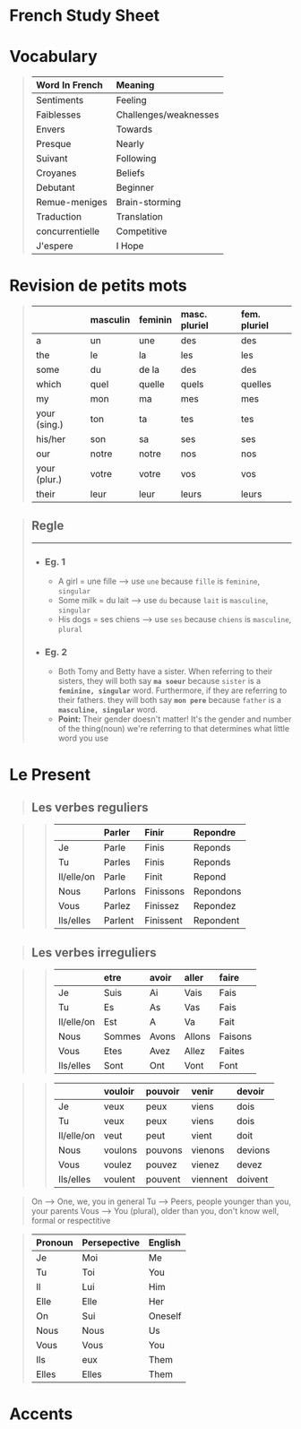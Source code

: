 # French Study Sheet

# Vocabulary
> |Word In French|Meaning|
> |:-------------|:------|
> |Sentiments|Feeling|
> |Faiblesses|Challenges/weaknesses|
> |Envers|Towards|
> |Presque|Nearly|
> |Suivant|Following|
> |Croyanes|Beliefs|
> |Debutant|Beginner|
> |Remue-meniges|Brain-storming|
> |Traduction|Translation|
> |concurrentielle|Competitive|
> |J'espere|I Hope|

# Revision de petits mots

> |  |masculin|feminin|masc. pluriel|fem. pluriel|
> |:-|:-------|:------|:------------|:-----------|
> |a |un|une|des|des|
> |the|le|la|les|les
> |some|du|de la|des|des|
> |which|quel|quelle|quels|quelles|
> |my|mon|ma|mes|mes|
> |your (sing.)|ton|ta|tes|tes|
> |his/her|son|sa|ses|ses|
> |our|notre|notre|nos|nos
> |your (plur.)|votre|votre|vos|vos|
> |their|leur|leur|leurs|leurs|

> ## Regle
> ---------------
> - ### Eg. 1 
>   - A girl = une fille --> use ```une``` because ```fille``` is ```feminine```, ```singular```
>   - Some milk = du lait --> use ```du``` because ```lait``` is ```masculine```, ```singular```
>   - His dogs = ses chiens --> use ```ses``` because ```chiens``` is ```masculine```, ```plural```
> - ### Eg. 2
>   - Both Tomy and Betty have a sister. When referring to their sisters, they will both say **```ma soeur```** because ```sister``` is a **```feminine, singular```** word. Furthermore, if they are referring to their fathers. they will both say **```mon pere```** because ```father``` is a **``` masculine, singular```** word.
>   - **Point:** Their gender doesn't matter! It's the gender and number of the thing(noun) we're referring to that determines what little word you use

# Le Present
> ## Les verbes reguliers

>> |  |Parler|Finir|Repondre|
>> |:-|:-----|:----|:-------|
>> |Je|Parle|Finis|Reponds|
>> |Tu|Parles|Finis|Reponds|
>> |Il/elle/on|Parle|Finit|Repond|
>> |Nous|Parlons|Finissons|Repondons|
>> |Vous|Parlez|Finissez|Repondez|
>> |Ils/elles|Parlent|Finissent|Repondent|

> ## Les verbes irreguliers

>> |  |etre|avoir|aller|faire|
>> |:-|:---|:----|:----|:----|
>> |Je|Suis|Ai|Vais|Fais|
>> |Tu|Es|As|Vas|Fais|
>> |Il/elle/on|Est|A|Va|Fait|
>> |Nous|Sommes|Avons|Allons|Faisons|
>> |Vous|Etes|Avez|Allez|Faites|
>> |Ils/elles|Sont|Ont|Vont|Font|

>> |  |vouloir|pouvoir|venir|devoir|
>> |:-|:---|:----|:----|:----|
>> |Je|veux|peux|viens|dois|
>> |Tu|veux|peux|viens|dois|
>> |Il/elle/on|veut|peut|vient|doit|
>> |Nous|voulons|pouvons|vienons|devions|
>> |Vous|voulez|pouvez|vienez|devez|
>> |Ils/elles|voulent|pouvent|viennent|doivent|

> On --> One, we, you in general
> Tu --> Peers, people younger than you, your parents
> Vous --> You (plural), older than you, don't know well, formal or respectitive

> |Pronoun|Persepective|English|
> |:------|:-----------|:------|
> |Je|Moi|Me|
> |Tu|Toi|You|
> |Il|Lui|Him|
> |Elle|Elle|Her|
> |On|Sui|Oneself|
> |Nous|Nous|Us|
> |Vous|Vous|You|
> |Ils|eux|Them|
> |Elles|Elles|Them|

# Accents
